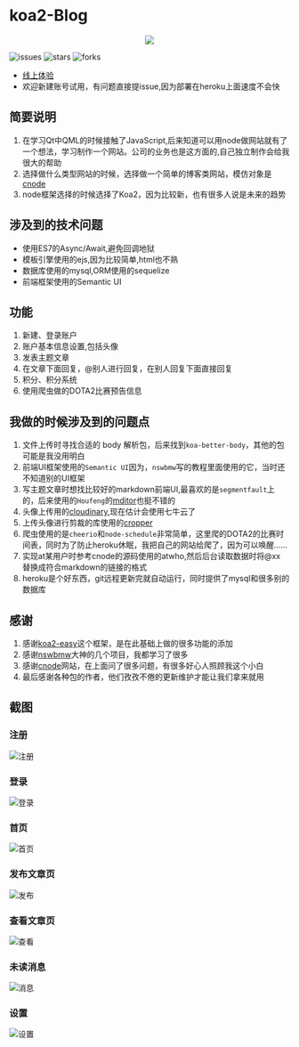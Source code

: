 # koa2-Blog

<p align="center">
  <a href="http://hezfblog.herokuapp.com">
    <img src="https://rawgit.com/hezhongfeng/Koa2-Blog/master/images/icon.png">
  </a>
</p>

![issues](https://img.shields.io/github/issues/hezhongfeng/Koa2-Blog.svg)    ![stars](https://img.shields.io/github/stars/hezhongfeng/Koa2-Blog.svg)    ![forks](https://img.shields.io/github/forks/hezhongfeng/Koa2-Blog.svg)

- [线上体验](http://hezfblog.herokuapp.com/)
- 欢迎新建账号试用，有问题直接提issue,因为部署在heroku上面速度不会快

## 简要说明
1. 在学习Qt中QML的时候接触了JavaScript,后来知道可以用node做网站就有了一个想法，学习制作一个网站。公司的业务也是这方面的,自己独立制作会给我很大的帮助
2. 选择做什么类型网站的时候，选择做一个简单的博客类网站，模仿对象是[cnode](https://cnodejs.org/)
3. node框架选择的时候选择了Koa2，因为比较新，也有很多人说是未来的趋势

## 涉及到的技术问题
- 使用ES7的Async/Await,避免回调地狱
- 模板引擎使用的ejs,因为比较简单,html也不熟
- 数据库使用的mysql,ORM使用的sequelize
- 前端框架使用的Semantic UI

## 功能
1. 新建、登录账户
2. 账户基本信息设置,包括头像
3. 发表主题文章
4. 在文章下面回复，@别人进行回复，在别人回复下面直接回复
5. 积分、积分系统
6. 使用爬虫做的DOTA2比赛预告信息

## 我做的时候涉及到的问题点
1. 文件上传时寻找合适的 body 解析包，后来找到`koa-better-body`，其他的包可能是我没用明白
2. 前端UI框架使用的`Semantic UI`因为，`nswbmw`写的教程里面使用的它，当时还不知道别的UI框架
3. 写主题文章时想找比较好的markdown前端UI,最喜欢的是`segmentfault`上的，后来使用的`Houfeng`的[mditor](https://github.com/Houfeng/mditor)也挺不错的
4. 头像上传用的[cloudinary](http://cloudinary.com/),现在估计会使用七牛云了
5. 上传头像进行剪裁的库使用的[cropper](https://github.com/fengyuanchen/cropper)
6. 爬虫使用的是`cheerio`和`node-schedule`非常简单，这里爬的DOTA2的比赛时间表，同时为了防止heroku休眠，我把自己的网站给爬了，因为可以唤醒......
7. 实现at某用户时参考cnode的源码使用的atwho,然后后台读取数据时将@xx 替换成符合markdown的链接的格式 
8. heroku是个好东西，git远程更新完就自动运行，同时提供了mysql和很多别的数据库

## 感谢
1. 感谢[koa2-easy](https://github.com/Lxxyx/koa2-easy)这个框架，是在此基础上做的很多功能的添加
2. 感谢[nswbmw](https://github.com/nswbmw)大神的几个项目，我都学习了很多
3. 感谢[cnode](https://cnodejs.org/)网站，在上面问了很多问题，有很多好心人照顾我这个小白
4. 最后感谢各种包的作者，他们孜孜不倦的更新维护才能让我们拿来就用

## 截图
### 注册
![注册](https://rawgit.com/hezhongfeng/Koa2-Blog/master/images/signup.png)
### 登录
![登录](https://rawgit.com/hezhongfeng/Koa2-Blog/master/images/login.png)
### 首页
![首页](https://rawgit.com/hezhongfeng/Koa2-Blog/master/images/home.png)
### 发布文章页
![发布](https://rawgit.com/hezhongfeng/Koa2-Blog/master/images/createTopic.png)
### 查看文章页
![查看](https://rawgit.com/hezhongfeng/Koa2-Blog/master/images/topic.png)
### 未读消息
![消息](https://rawgit.com/hezhongfeng/Koa2-Blog/master/images/message.png)
### 设置
![设置](https://rawgit.com/hezhongfeng/Koa2-Blog/master/images/setting.png)